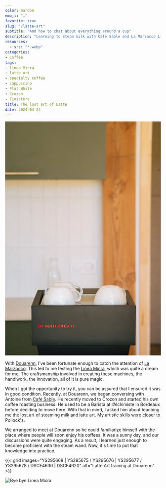 ```yaml
---
color: maroon
emoji: "☕"
favorite: true
slug: "/latte-art"
subtitle: "And how to chat about everything around a cup"
description: "Learning to steam milk with Café Sable and La Marzocco Linea Micra"
resources:
  - src: "*.webp"
categories:
- coffee
tags:
- linea Micra
- latte art
- specialty coffee
- cappuccino
- Flat White
- Crozon
- Finistère
title: The lost art of Latte
date: 2024-04-24
---
```


![Linea Micra and cups](YS295662.webp)

With [Douarenn](https://en.douarenn.fr), I’ve been fortunate enough to catch the attention of [La Marzocco](https://lamarzocco.com/fr/en/). This led to me testing the [Linea Micra](https://lamarzocco.com/fr/en/home-products/espresso-machines/linea-micra/), which was quite a dream for me. The craftsmanship involved in creating these machines, the handiwork, the innovation, all of it is pure magic. 

When I got the opportunity to try it, you can be assured that I ensured it was in good condition. Recently, at Douarenn, we began conversing with Antoine from [Café Sable](https://www.sable.cafe/). He recently moved to Crozon and started his own coffee roasting business. He used to be a Barista at l’Alchimiste in Bordeaux before deciding to move here. With that in mind, I asked him about teaching me the lost art of steaming milk and latte art. My artistic skills were closer to Pollock's. 

We arranged to meet at Douarenn so he could familiarize himself with the place where people will soon enjoy his coffees. It was a sunny day, and our discussions were quite engaging. As a result, I learned just enough to become proficient with the steam wand. Now, it's time to put that knowledge into practice.

{{< grid images="YS295668 | YS295675 / YS295676 | YS295677 / YS295678 / DSCF4630 | DSCF4620" alt="Latte Art training at Douarenn" >}}

![Bye bye Linea Micra](YS295689)



